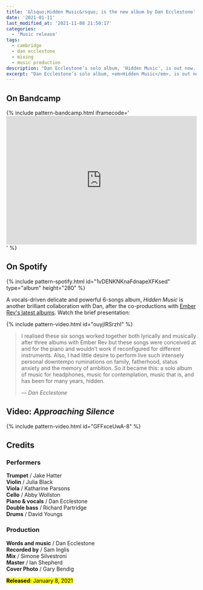 ```yaml
---
title: '&lsquo;Hidden Music&rsquo; is the new album by Dan Ecclestone'
date: '2021-01-11'
last_modified_at: '2021-11-08 21:50:17'
categories:
  - 'Music release'
tags:
  - cambridge
  - dan ecclestone
  - mixing
  - music production
description: "Dan Ecclestone’s solo album, 'Hidden Music', is out now. Recorded by Sam Inglis, mixed by Minutes to Midnight, mastered by Ian Shepherd."
excerpt: "Dan Ecclestone’s solo album, <em>Hidden Music</em>, is out now. Recorded by Sam Inglis, mixed by Minutes to Midnight, mastered by Ian Shepherd."
---
```

## On Bandcamp

{% include pattern-bandcamp.html iframecode='<iframe style="border: 0; width: 100%; height: 340px;" src="https://bandcamp.com/EmbeddedPlayer/album=3656047790/size=large/bgcol=ffffff/linkcol=e99708/artwork=small/transparent=true/" seamless=""><a href="https://danecclestone.bandcamp.com/album/hidden-music">Hidden Music by Dan Ecclestone</a></iframe>' %}

## On Spotify

{% include pattern-spotify.html id="1vDENKNKnaFdnapeXFKsed" type="album" height="280" %}

A vocals-driven delicate and powerful 6-songs album, _Hidden Music_ is another brilliant collaboration with Dan, after the co-productions with [Ember Rev's latest albums](/blog/ember-rev-premonition-and-ruin/). Watch the brief presentation:

{% include pattern-video.html id="ouyjIRSrzhI" %}

> I realised these six songs worked together both lyrically and musically after three albums with Ember Rev but these songs were conceived at and for the piano and wouldn’t work if reconfigured for different instruments. Also, I had little desire to perform live such intensely personal downtempo ruminations on family, fatherhood, status anxiety and the memory of ambition. So it became this: a solo album of music for headphones, music for contemplation, music that is, and has been for many years, hidden.
> 
> <cite>— Dan Ecclestone</cite>

## Video: _Approaching Silence_

{% include pattern-video.html id="GFFxceUwA-8" %}

## Credits

### Performers

**Trumpet** / Jake Hatter  
**Violin** / Julia Black  
**Viola** / Katharine Parsons  
**Cello** / Abby Wollston  
**Piano & vocals** / Dan Ecclestone  
**Double bass** / Richard Partridge  
**Drums** / David Youngs  

### Production

**Words and music** / Dan Ecclestone  
**Recorded by** / Sam Inglis  
**Mix** / Simone Silvestroni    
**Master** / Ian Shepherd  
**Cover Photo** / Gary Bendig

<p class="detached"><mark class="m2m-highlight small"><strong>Released</strong>: January 8, 2021</mark></p>